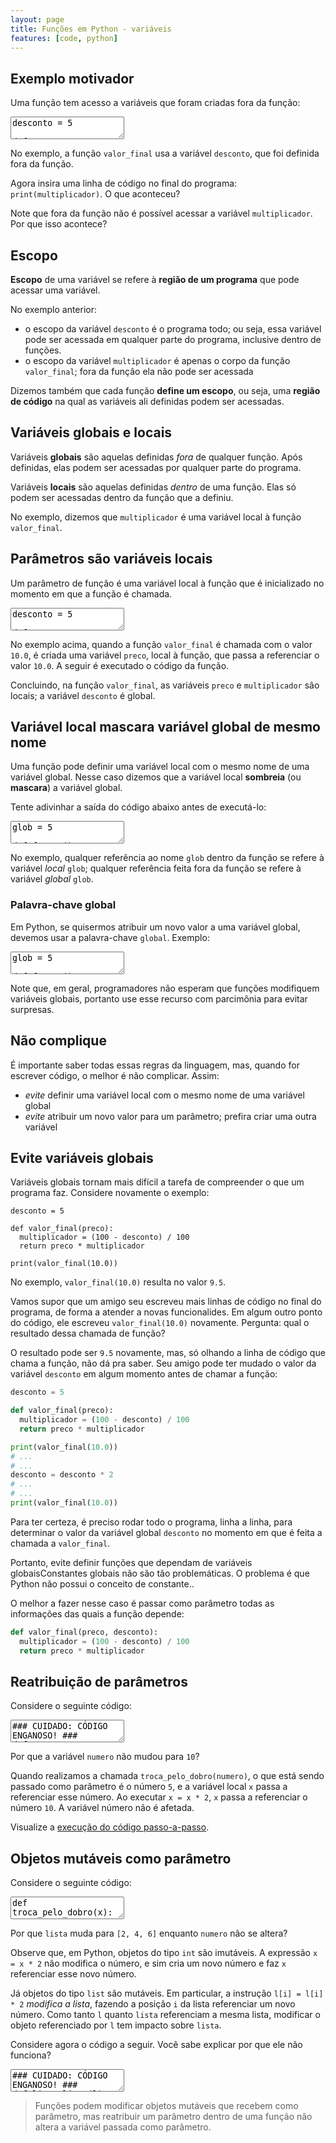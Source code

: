 ```yaml
---
layout: page
title: Funções em Python - variáveis
features: [code, python]
---
```


## Exemplo motivador

Uma função tem acesso a variáveis que foram criadas fora da função:

<textarea class="code lang-python">
desconto = 5

def valor_final(preco):
  multiplicador = (100 - desconto) / 100
  return preco * multiplicador

print(valor_final(10.0))
</textarea>

No exemplo, a função `valor_final` usa a variável `desconto`, que foi definida fora da função.

Agora insira uma linha de código no final do programa: `print(multiplicador)`. O que aconteceu?

Note que fora da função não é possível acessar a variável `multiplicador`. Por que isso acontece?

## Escopo

**Escopo** de uma variável se refere à **região de um programa** que pode acessar uma variável.

No exemplo anterior:

- o escopo da variável `desconto` é o programa todo; ou seja, essa variável pode ser acessada em qualquer parte do programa, inclusive dentro de funções.
- o escopo da variável `multiplicador` é apenas o corpo da função `valor_final`; fora da função ela não pode ser acessada

Dizemos também que cada função **define um escopo**, ou seja, uma **região de código** na qual as variáveis ali definidas podem ser acessadas.

## Variáveis globais e locais

Variáveis **globais** são aquelas definidas *fora* de qualquer função. Após definidas, elas podem ser acessadas por qualquer parte do programa.

Variáveis **locais** são aquelas definidas *dentro* de uma função. Elas só podem ser acessadas dentro da função que a definiu.

No exemplo, dizemos que `multiplicador` é uma variável local à função `valor_final`.

## Parâmetros são variáveis locais

Um parâmetro de função é uma variável local à função que é inicializado no momento em que a função é chamada.

<textarea class="code lang-python">
desconto = 5

def valor_final(preco):
  multiplicador = (100 - desconto) / 100
  return preco * multiplicador

print(valor_final(10.0))
</textarea>

No exemplo acima, quando a função `valor_final` é chamada com o valor `10.0`, é criada uma variável `preco`, local à função, que passa a referenciar o valor `10.0`. A seguir é executado o código da função.

Concluindo, na função `valor_final`, as variáveis `preco` e `multiplicador` são locais; a variável `desconto` é global.

## Variável local mascara variável global de mesmo nome

Uma função pode definir uma variável local com o mesmo nome de uma variável global. Nesse caso dizemos que a variável local **sombreia** (ou **mascara**) a variável global.

Tente adivinhar a saída do código abaixo antes de executá-lo:

<textarea class="code lang-python">
glob = 5

def funcao():
  glob = 8
  print('Dentro da funcao:', glob)

funcao()
print('Fora da funcao:', glob)
</textarea>

No exemplo, qualquer referência ao nome `glob` dentro da função se refere à variável *local* `glob`; qualquer referência feita fora da função se refere à variável *global* `glob`.

### Palavra-chave global

Em Python, se quisermos atribuir um novo valor a uma variável global, devemos usar a palavra-chave `global`. Exemplo:

<textarea class="code lang-python">
glob = 5

def funcao():
  global glob
  glob = 8
  print('Dentro da funcao:', glob)

funcao()
print('Fora da funcao:', glob)
</textarea>

Note que, em geral, programadores não esperam que funções modifiquem variáveis globais, portanto use esse recurso com parcimônia para evitar surpresas.

## Não complique

É importante saber todas essas regras da linguagem, mas, quando for escrever código, o melhor é não complicar. Assim:

- *evite* definir uma variável local com o mesmo nome de uma variável global
- *evite* atribuir um novo valor para um parâmetro; prefira criar uma outra variável

## Evite variáveis globais

Variáveis globais tornam mais difícil a tarefa de compreender o que um programa faz. Considere novamente o exemplo:

```
desconto = 5

def valor_final(preco):
  multiplicador = (100 - desconto) / 100
  return preco * multiplicador

print(valor_final(10.0))
```

No exemplo, `valor_final(10.0)` resulta no valor `9.5`.

Vamos supor que um amigo seu escreveu mais linhas de código no final do programa, de forma a atender a novas funcionalides. Em algum outro ponto do código, ele escreveu `valor_final(10.0)` novamente. Pergunta: qual o resultado dessa chamada de função?

O resultado pode ser `9.5` novamente, mas, só olhando a linha de código que chama a função, não dá pra saber. Seu amigo pode ter mudado o valor da variável `desconto` em algum momento antes de chamar a função:

```python
desconto = 5

def valor_final(preco):
  multiplicador = (100 - desconto) / 100
  return preco * multiplicador

print(valor_final(10.0))   
# ...
# ...
desconto = desconto * 2
# ...
# ...
print(valor_final(10.0))
```

Para ter certeza, é preciso rodar todo o programa, linha a linha, para determinar o valor da variável global `desconto` no momento em que é feita a chamada a `valor_final`.

Portanto, evite definir funções que <span class="tooltip">dependam de variáveis globais<span class="tooltiptext">Constantes globais não são tão problemáticas. O problema é que Python não possui o conceito de constante.</span></span>.

O melhor a fazer nesse caso é passar como parâmetro todas as informações das quais a função depende:

```python
def valor_final(preco, desconto):
  multiplicador = (100 - desconto) / 100
  return preco * multiplicador
```

</textarea>

## Reatribuição de parâmetros

Considere o seguinte código:

<textarea class="code lang-python">
### CUIDADO: CÓDIGO ENGANOSO! ###
def troca_pelo_dobro(x):
  x = x * 2

numero = 5
troca_pelo_dobro(numero)
print(numero)
</textarea>

Por que a variável `numero` não mudou para `10`?

Quando realizamos a chamada `troca_pelo_dobro(numero)`, o que está sendo passado como parâmetro é o número `5`, e a variável local `x` passa a referenciar esse número. Ao executar `x = x * 2`, `x` passa a referenciar o número `10`. A variável número não é afetada.

Visualize a [execução do código passo-a-passo](https://pythontutor.com/render.html#code=def%20troca_pelo_dobro%28x%29%3A%0A%20%20x%20%3D%20x%20*%202%0A%0Anumero%20%3D%205%0Atroca_pelo_dobro%28numero%29%0Aprint%28numero%29&cumulative=false&curInstr=7&heapPrimitives=true&mode=display&origin=opt-frontend.js&py=3&rawInputLstJSON=%5B%5D&textReferences=false).

## Objetos mutáveis como parâmetro

Considere o seguinte código:

<textarea class="code lang-python">
def troca_pelo_dobro(x):
  x = x * 2

numero = 5
troca_pelo_dobro(numero)
print(numero)

def dobra_lista(l):
  for i in range(len(l)):
    l[i] = l[i] * 2

lista = [1, 2, 3]
dobra_lista(lista)
print(lista)
</textarea>

Por que `lista` muda para `[2, 4, 6]` enquanto `numero` não se altera?

Observe que, em Python, objetos do tipo `int` são imutáveis. A expressão `x = x * 2` não modifica o número, e sim cria um novo número e faz `x` referenciar esse novo número.

Já objetos do tipo `list` são mutáveis. Em particular, a instrução `l[i] = l[i] * 2` *modifica a lista*, fazendo a posição `i` da lista referenciar um novo número. Como tanto `l` quanto `lista` referenciam a mesma lista, modificar o objeto referenciado por `l` tem impacto sobre `lista`.

Considere agora o código a seguir. Você sabe explicar por que ele não funciona?

<textarea class="code lang-python">
### CUIDADO: CÓDIGO ENGANOSO! ###
def limpa_lista(l):
  l = []

lista = [1, 2, 3]
limpa_lista(lista)
print(lista)
</textarea>

> Funções podem modificar objetos mutáveis que recebem como parâmetro, mas reatribuir um parâmetro dentro de uma função não altera a variável passada como parâmetro.
